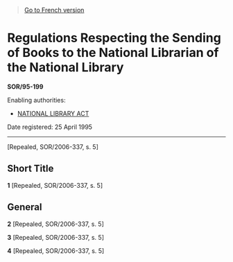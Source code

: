 > [Go to French version](/fr/Règlements/Décrets,%20ordonnances%20et%20règlements%20statutaires/95/199.md)

# Regulations Respecting the Sending of Books to the National Librarian of the National Library

**SOR/95-199**

Enabling authorities: 
- [NATIONAL LIBRARY ACT](/en/Acts/Revised%20Statutes%20of%20Canada/N/N-12.md)

Date registered: 25 April 1995

----------


[Repealed, SOR/2006-337, s. 5]



## Short Title


**1** [Repealed, SOR/2006-337, s. 5]




## General


**2** [Repealed, SOR/2006-337, s. 5]



**3** [Repealed, SOR/2006-337, s. 5]



**4** [Repealed, SOR/2006-337, s. 5]


